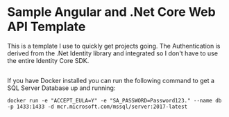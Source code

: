 # Sample Angular and .Net Core Web API Template

This is a template I use to quickly get projects going. The Authentication is derived from the .Net Identity library and integrated so I don't have to use the entire Identity Core SDK.

##

If you have Docker installed you can run the following command to get a SQL Server Database up and running:

    docker run -e "ACCEPT_EULA=Y" -e "SA_PASSWORD=Password123." --name db -p 1433:1433 -d mcr.microsoft.com/mssql/server:2017-latest